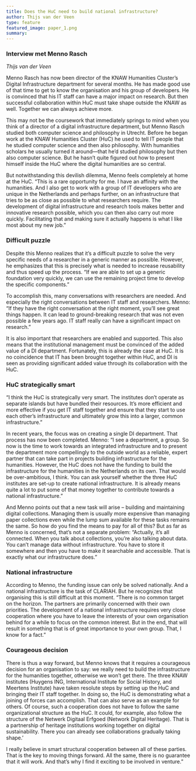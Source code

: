 ```yaml
---
title: Does the HuC need to build national infrastructure?
author: Thijs van der Veen
type: feature
featured_image: paper_1.png
summary:
---
```


### Interview met Menno Rasch

*Thijs van der Veen* 

Menno Rasch has now been director of the KNAW Humanities Cluster’s Digital Infrastructure department for several months. He has made good use of that time to get to know the organisation and his group of developers. He is convinced that his IT staff can have a major impact on research. But then successful collaboration within HuC must take shape outside the KNAW as well. Together we can always achieve more.

This may not be the coursework that immediately springs to mind when you think of a director of a digital infrastructure department, but Menno Rasch studied both computer science and philosophy in Utrecht. Before he began work at the KNAW Humanities Cluster (HuC) he used to tell IT people that he studied computer science and then also philosophy. With humanities scholars he usually turned it around—that he’d studied philosophy but then also computer science. But he hasn’t quite figured out how to present himself inside the HuC where the digital humanities are so central.

But notwithstanding this devilish dilemma, Menno feels completely at home at the HuC. “This is a rare opportunity for me. I have an affinity with the humanities. And I also get to work with a group of IT developers who are unique in the Netherlands and perhaps further, on an infrastructure that tries to be as close as possible to what researchers require. The development of digital infrastructure and research tools makes better and innovative research possible, which you can then also carry out more quickly. Facilitating that and making sure it actually happens is what I like most about my new job.”

### Difficult puzzle

Despite this Menno realizes that it’s a difficult puzzle to solve the very specific needs of a researcher in a generic manner as possible. However, he emphasizes that this is precisely what is needed to increase reusability and thus speed up the process. “If we are able to set up a generic foundation very quickly, we can use the remaining project time to develop the specific components.”

To accomplish this, many conversations with researchers are needed. And especially the right conversations between IT staff and researchers. Menno: “If they have the right conversation at the right moment, you’ll see great things happen. It can lead to ground-breaking research that was not even possible a few years ago. IT staff really can have a significant impact on research.”

It is also important that researchers are enabled and supported. This also means that the institutional management must be convinced of the added value of a DI department. Fortunately, this is already the case at HuC. It is no coincidence that IT has been brought together within HuC, and DI is seen as providing significant added value through its collaboration with the HuC.

### HuC strategically smart

“I think the HuC is strategically very smart. The institutes don’t operate as separate islands but have bundled their resources. It’s more efficient and more effective if you get IT staff together and ensure that they start to use each other’s infrastructure and ultimately grow this into a larger, common infrastructure.”

In recent years, the focus was on creating a single DI department. That process has now been completed. Menno: “I see a department, a group. So now is the time to work towards an integrated infrastructure and to present the department more compellingly to the outside world as a reliable, expert partner that can take part in projects building infrastructure for the humanities. However, the HuC does not have the funding to build the infrastructure for the humanities in the Netherlands on its own. That would be over-ambitious, I think. You can ask yourself whether the three HuC institutes are set-up to create national infrastructure. It is already means quite a lot to put some of that money together to contribute towards a national infrastructure.”

And Menno points out that a new task will arise – building and maintaining digital collections. Managing them is usually more expensive than managing paper collections even while the lump sum available for these tasks remains the same. So how do you find the means to pay for all of this? But as far as Menno is concerned, that’s not a separate problem: “Actually, it’s all connected. When you talk about collections, you’re also talking about data. You can’t manage data without infrastructure. You have to store it somewhere and then you have to make it searchable and accessible. That is exactly what our infrastructure does.”

### National infrastructure

According to Menno, the funding issue can only be solved nationally. And a national infrastructure is the task of CLARIAH. But he recognizes that organising this is still difficult at this moment. “There is no common target on the horizon. The partners are primarily concerned with their own priorities. The development of a national infrastructure requires very close cooperation where you have to leave the interests of your own organisation behind for a while to focus on the common interest. But in the end, that will result in something that is of great importance to your own group. That, I know for a fact.”

### Courageous decision

There is thus a way forward, but Menno knows that it requires a courageous decision for an organisation to say: we really need to build the infrastructure for the humanities together, otherwise we won’t get there. The three KNAW institutes (Huygens ING, International Institute for Social History, and Meertens Institute) have taken resolute steps by setting up the HuC and bringing their IT staff together. In doing so, the HuC is demonstrating what a joining of forces can accomplish. That can also serve as an example for others. Of course, such a cooperation does not have to follow the same organizational structure as the HuC. It could, for example, also follow the structure of the Netwerk Digitaal Erfgoed (Network Digital Heritage). That is a partnership of heritage institutions working together on digital sustainability. There you can already see collaborations gradually taking shape.’

I really believe in smart structural cooperation between all of these parties. That is the key to moving things forward. All the same, there is no guarantee that it will work. And that’s why I find it exciting to be involved in venture.”
